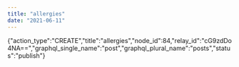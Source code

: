 ```yaml
---
title: "allergies"
date: "2021-06-11"
---
```


{"action\_type":"CREATE","title":"allergies","node\_id":84,"relay\_id":"cG9zdDo4NA==","graphql\_single\_name":"post","graphql\_plural\_name":"posts","status":"publish"}
